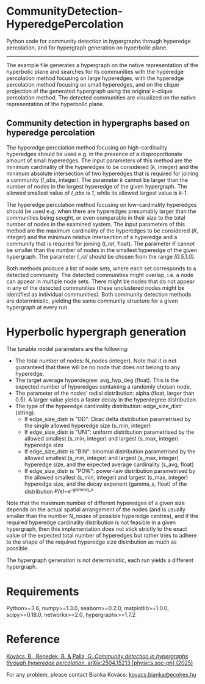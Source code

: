 # CommunityDetection-HyperedgePercolation
Python code for community detection in hypergraphs through hyperedge percolation, and for hypergraph generation on hyperbolic plane.

---

The example file generates a hypergraph on the native representation of the hyperbolic plane and searches for its communities with the hyperedge percolation method focusing on large hyperedges, with the hyperedge percolation method focusing on small hyperedges, and on the clique projection of the generated hypergraph using the original *k*-clique percolation method. The detected communities are visualized on the native representation of the hyperbolic plane.


## Community detection in hypergraphs based on hyperedge percolation
The hyperedge percolation method focusing on high-cardinality hyperedges should be used e.g. in the presence of a disproportionate amount of small hyperedges. The input parameters of this method are the minimum cardinality of the hyperedges to be considered (*k*, integer) and the minimum absolute intersection of two hyperedges that is required for joining a community (*I\_abs*, integer). The parameter *k* cannot be larger than the number of nodes in the largest hyperedge of the given hypergraph. The allowed smallest value of *I\_abs* is *1*, while its allowed largest value is *k-1*. 

The hyperedge percolation method focusing on low-cardinality hyperedges should be used e.g. when there are hyperedges presumably larger than the communities being sought, or even comparable in their size to the total number of nodes in the examined system. The input parameters of this method are the maximum cardinality of the hyperedges to be considered (*K*, integer) and the minimum relative intersection of a hyperedge and a community that is required for joining (*I\_rel*, float). The parameter *K* cannot be smaller than the number of nodes in the smallest hyperedge of the given hypergraph. The parameter *I\_rel* should be chosen from the range *[0.5,1.0)*. 

Both methods produce a list of node sets, where each set corresponds to a detected community. The detected communities might overlap, i.e. a node can appear in multiple node sets. There might be nodes that do not appear in any of the detected communities (these unclustered nodes might be identified as individual communities). Both community detection methods are deterministic, yielding the same community structure for a given hypergraph at every run. 


# Hyperbolic hypergraph generation
The tunable model parameters are the following:
- The total number of nodes: N\_nodes (integer). Note that it is not guaranteed that there will be no node that does not belong to any hyperedge. 
- The target average hyperdegree: avg\_hyp\_deg (float). This is the expected number of hyperedges containing a randomly chosen node. 
- The parameter of the nodes' radial distribution: alpha (float, larger than 0.5). A larger value yields a faster decay in the hyperdegree distribution. 
- The type of the hyperedge cardinality distribution: edge\_size\_distr (string).
	- If edge\_size\_distr is "DD": Dirac delta distribution parametrised by the single allowed hyperedge size (s\_min, integer)
	- If edge\_size\_distr is "UNI": uniform distribution parametrised by the allowed smallest (s\_min, integer) and largest (s\_max, integer) hyperedge size
	- If edge\_size\_distr is "BIN": binomial distribution parametrised by the allowed smallest (s\_min, integer) and largest (s\_max, integer) hyperedge size, and the expected average cardinality (s\_avg, float)
	- If edge\_size\_distr is "POW": power-law distribution parametrised by the allowed smallest (s\_min, integer) and largest (s\_max, integer) hyperedge size, and the decay exponent (gamma\_s, float) of the distribution *P(s)~s<sup>-gamma\_s<sup>*

Note that the maximum number of different hyperedges of a given size depends on the actual spatial arrangement of the nodes (and is usually smaller than the number *N\_nodes* of possible hyperedge centres), and if the required hyperedge cardinality distribution is not feasible in a given hypergraph, then this implementation does not stick strictly to the exact value of the expected total number of hyperedges but rather tries to adhere to the shape of the required hyperedge size distribution as much as possible. 

The hypergraph generation is not deterministic, each run yields a different hypergraph.


# Requirements
Python>=3.6, numpy>=1.3.0, seaborn>=0.2.0, matplotlib>=1.0.0, scipy>=0.18.0, networkx>=2.0, hypergraphx>=1.7.2


# Reference
[Kovács, B., Benedek, B. & Palla, G. *Community detection in hypergraphs through hyperedge percolation*. arXiv:2504.15213 [physics.soc-ph] (2025)](https://doi.org/10.48550/arXiv.2504.15213)

For any problem, please contact Bianka Kovács: <kovacs.bianka@ecolres.hu>
